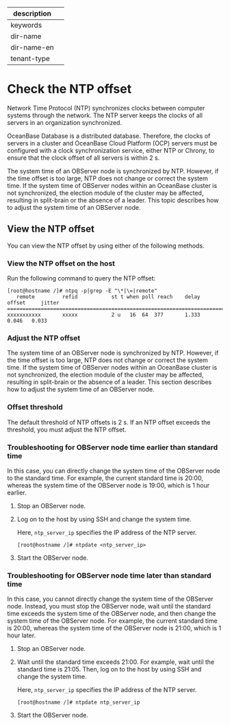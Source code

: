 |description||
|---|---|
|keywords||
|dir-name||
|dir-name-en||
|tenant-type||

# Check the NTP offset

Network Time Protocol (NTP) synchronizes clocks between computer systems through the network. The NTP server keeps the clocks of all servers in an organization synchronized.

OceanBase Database is a distributed database. Therefore, the clocks of servers in a cluster and OceanBase Cloud Platform (OCP) servers must be configured with a clock synchronization service, either NTP or Chrony, to ensure that the clock offset of all servers is within 2 s.

The system time of an OBServer node is synchronized by NTP. However, if the time offset is too large, NTP does not change or correct the system time. If the system time of OBServer nodes within an OceanBase cluster is not synchronized, the election module of the cluster may be affected, resulting in split-brain or the absence of a leader. This topic describes how to adjust the system time of an OBServer node.

## View the NTP offset

You can view the NTP offset by using either of the following methods.

### View the NTP offset on the host

Run the following command to query the NTP offset:

```shell
[root@hostname /]# ntpq -p|grep -E "\*|\=|remote"
   remote         refid           st t when poll reach    delay     offset     jitter
==========================================================================
xxxxxxxxxxx       xxxxx           2 u   16  64  377       1.333     0.046   0.033
```

### Adjust the NTP offset

The system time of an OBServer node is synchronized by NTP. However, if the time offset is too large, NTP does not change or correct the system time. If the system time of OBServer nodes within an OceanBase cluster is not synchronized, the election module of the cluster may be affected, resulting in split-brain or the absence of a leader. This section describes how to adjust the system time of an OBServer node.

### Offset threshold

The default threshold of NTP offsets is 2 s. If an NTP offset exceeds the threshold, you must adjust the NTP offset.

### Troubleshooting for OBServer node time earlier than standard time

In this case, you can directly change the system time of the OBServer node to the standard time.  For example, the current standard time is 20:00, whereas the system time of the OBServer node is 19:00, which is 1 hour earlier.

1. Stop an OBServer node.

2. Log on to the host by using SSH and change the system time.

   Here, `ntp_server_ip` specifies the IP address of the NTP server.

   ```unknow
   [root@hostname /]# ntpdate <ntp_server_ip>
   ```

3. Start the OBServer node.

### Troubleshooting for OBServer node time later than standard time

In this case, you cannot directly change the system time of the OBServer node. Instead, you must stop the OBServer node, wait until the standard time exceeds the system time of the OBServer node, and then change the system time of the OBServer node. For example, the current standard time is 20:00, whereas the system time of the OBServer node is 21:00, which is 1 hour later.

1. Stop an OBServer node.

2. Wait until the standard time exceeds 21:00. For example, wait until the standard time is 21:05. Then, log on to the host by using SSH and change the system time.

   Here, `ntp_server_ip` specifies the IP address of the NTP server.

   ```unknow
   [root@hostname /]# ntpdate ntp_server_ip
   ```

3. Start the OBServer node.
